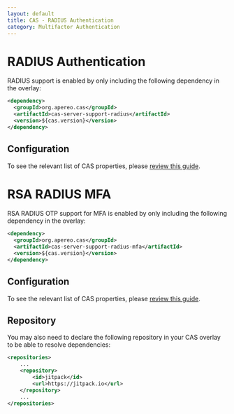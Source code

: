 ```yaml
---
layout: default
title: CAS - RADIUS Authentication
category: Multifactor Authentication
---
```


# RADIUS Authentication

RADIUS support is enabled by only including the following dependency in the overlay:

```xml
<dependency>
  <groupId>org.apereo.cas</groupId>
  <artifactId>cas-server-support-radius</artifactId>
  <version>${cas.version}</version>
</dependency>
```

## Configuration

To see the relevant list of CAS properties, please [review this guide](../configuration/Configuration-Properties.html#radius-authentication).

# RSA RADIUS MFA

RSA RADIUS OTP support for MFA is enabled by only including the following dependency in the overlay:

```xml
<dependency>
  <groupId>org.apereo.cas</groupId>
  <artifactId>cas-server-support-radius-mfa</artifactId>
  <version>${cas.version}</version>
</dependency>
```

## Configuration

To see the relevant list of CAS properties, please [review this guide](../configuration/Configuration-Properties.html#radius-otp).

## Repository

You may also need to declare the following repository in
your CAS overlay to be able to resolve dependencies:

```xml
<repositories>
    ...
    <repository>
        <id>jitpack</id>
        <url>https://jitpack.io</url>
    </repository>
    ...
</repositories>
```
